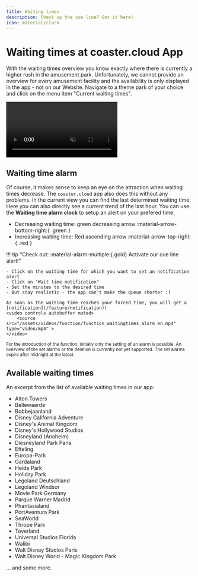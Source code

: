 ```yaml
---
title: Waiting times
description: Check up the cue line? Got it here!
icon: material/clock
---
```


# Waiting times at coaster.cloud App

With the waiting times overview you know exactly where there is currently a higher rush in the amusement park. Unfortunately, we cannot provide an overview for every amusement facility and the availability is only displayed in the app - not on our Website.
Navigate to a theme park of your choice and click on the menu item "Current waiting times".

<video controls autobuffer muted>
    <source src="/assets/videos/function/function_waitingtimes_en.mp4" type="video/mp4" >
</video>

## Waiting time alarm

Of course, it makes sense to keep an eye on the attraction when waiting times decrease. The `coaster.cloud` app also does this without any problems. In the current view you can find the last determined waiting time. Here you can also directly see a current trend of the last hour. You can use the **Waiting time alarm clock** to setup an alert on your prefered time.

- Decreasing waiting time: green decreasing arrow :material-arrow-bottom-right:{ .green }
- Increasing waiting time: Red ascending arrow :material-arrow-top-right:{ .red }

!!! tip "Check out: :material-alarm-multiple:{.gold} Activate our cue line alert!"

    - Click on the waiting time for which you want to set an notification alert
    - Click on "Wait time notification"
    - Set the minutes to the desired time
    - But stay realistic - the app can't make the queue shorter :)

    As soon as the waiting time reaches your forced time, you will get a [notification](/feature/notification)!
    <video controls autobuffer muted>
        <source src="/assets/videos/function/function_waitingtimes_alarm_en.mp4" type="video/mp4" >
    </video>

<small>For the introduction of the function, initially only the setting of an alarm is possible. An overview of the set alarms or the deletion is currently not yet supported. The set alarms expire after midnight at the latest.</small>

## Available waiting times

An excerpt from the list of available waiting times in our app:

- Alton Towers
- Bellewaerde
- Bobbejaanland
- Disney California Adventure
- Disney's Animal Kingdom
- Disney's Hollywood Studios
- Disneyland (Anaheim)
- Diesneyland Park Paris
- Efteling
- Europa-Park
- Gardaland
- Heide Park
- Holiday Park
- Legoland Deutschland
- Legoland Windsor
- Movie Park Germany
- Parque Warner Madrid
- Phantasialand
- PortAventura Park
- SeaWorld
- Thrope Park
- Toverland
- Universal Studios Florida
- Walibi
- Walt Disney Studios Paris
- Walt Disney World - Magic Kingdom Park

... and some more.
